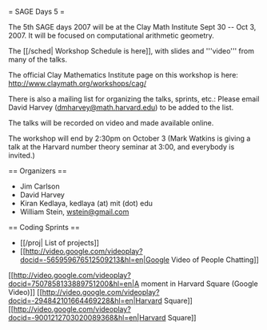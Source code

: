 = SAGE Days 5 =

The 5th SAGE days 2007 will be at the Clay Math Institute Sept 30 -- Oct 3, 2007.  It will be focused on computational arithmetic geometry.

The [[/sched| Workshop Schedule is here]], with slides and '''video''' from many of the talks.


The official Clay Mathematics Institute page on this workshop is here: http://www.claymath.org/workshops/cag/

There is also a mailing list for organizing the talks, sprints, etc.: Please email David Harvey (dmharvey@math.harvard.edu) to be added to the list. 

The talks will be recorded on video and made available online.

The workshop will end by 2:30pm on October 3 (Mark Watkins is giving a talk at the Harvard number theory seminar at 3:00, and everybody is invited.)

== Organizers ==

 * Jim Carlson
 * David Harvey
 * Kiran Kedlaya, kedlaya (at) mit (dot) edu
 * William Stein, wstein@gmail.com

== Coding Sprints ==
 * [[/proj| List of projects]]
 * [[http://video.google.com/videoplay?docid=-565959676512509213&hl=en|Google Video of People Chatting]]



[[http://video.google.com/videoplay?docid=7507858133889751200&hl=en|A moment in Harvard Square (Google Video)]] 
[[http://video.google.com/videoplay?docid=-294842101664469228&hl=en|Harvard Square]]
[[http://video.google.com/videoplay?docid=-9001212703020089368&hl=en|Harvard Square]]
